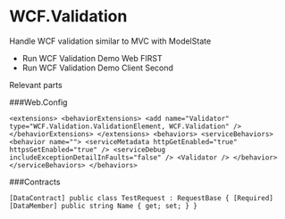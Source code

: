 WCF.Validation
==============

Handle WCF validation similar to MVC with ModelState

- Run WCF Validation Demo Web FIRST
- Run WCF Validation Demo Client Second

Relevant parts

###Web.Config

`
  <extensions>
      <behaviorExtensions>
        <add name="Validator" type="WCF.Validation.ValidationElement, WCF.Validation" />
      </behaviorExtensions>
    </extensions>
    <behaviors>
      <serviceBehaviors>
        <behavior name="">
          <serviceMetadata httpGetEnabled="true" httpsGetEnabled="true" />
          <serviceDebug includeExceptionDetailInFaults="false" />
          <Validator />
        </behavior>
      </serviceBehaviors>
    </behaviors>
`

###Contracts

`
    [DataContract]
    public class TestRequest : RequestBase
    {
        [Required]
        [DataMember]
        public string Name { get; set; }
    }
`
